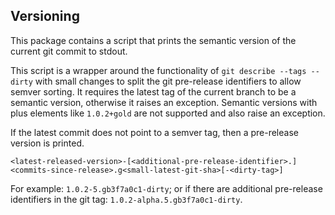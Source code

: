 ## Versioning

This package contains a script that prints the semantic version of the current git commit to stdout.

This script is a wrapper around the functionality of `git describe --tags --dirty` with small changes to split the git pre-release identifiers to allow
semver sorting.
It requires the latest tag of the current branch to be a semantic version, otherwise it raises an exception.
Semantic versions with plus elements like `1.0.2+gold` are not supported and also raise an exception.

If the latest commit does not point to a semver tag, then a pre-release version is printed.

`<latest-released-version>-[<additional-pre-release-identifier>.]<commits-since-release>.g<small-latest-git-sha>[-<dirty-tag>]`

For example: `1.0.2-5.gb3f7a0c1-dirty`; or if there are additional pre-release identifiers in the git tag: `1.0.2-alpha.5.gb3f7a0c1-dirty`.
